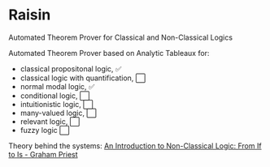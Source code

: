 # Raisin
Automated Theorem Prover for Classical and Non-Classical Logics

Automated Theorem Prover based on Analytic Tableaux for:
- classical propositonal logic, :white_check_mark:
- classical logic with quantification, :white_large_square:
- normal modal logic, :white_check_mark:
- conditional logic, :white_large_square:
- intuitionistic logic,  :white_large_square:
- many-valued logic, :white_large_square:
- relevant logic, :white_large_square:
- fuzzy logic :white_large_square:

Theory behind the systems: [An Introduction to Non-Classical Logic: From If to Is - Graham Priest](https://www.amazon.com/Introduction-Non-Classical-Logic-Introductions-Philosophy/dp/0521670268)

